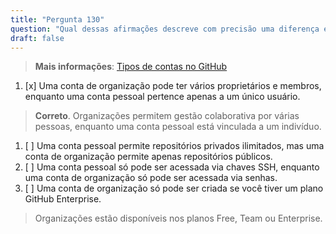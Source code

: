 ```yaml
---
title: "Pergunta 130"  
question: "Qual dessas afirmações descreve com precisão uma diferença entre contas pessoais e contas de organização no GitHub?"  
draft: false  
---
```


> **Mais informações**: [Tipos de contas no GitHub](https://docs.github.com/en/get-started/learning-about-github/types-of-github-accounts)

1. [x] Uma conta de organização pode ter vários proprietários e membros, enquanto uma conta pessoal pertence apenas a um único usuário.  
  > **Correto**. Organizações permitem gestão colaborativa por várias pessoas, enquanto uma conta pessoal está vinculada a um indivíduo.  
1. [ ] Uma conta pessoal permite repositórios privados ilimitados, mas uma conta de organização permite apenas repositórios públicos.  
1. [ ] Uma conta pessoal só pode ser acessada via chaves SSH, enquanto uma conta de organização só pode ser acessada via senhas.  
1. [ ] Uma conta de organização só pode ser criada se você tiver um plano GitHub Enterprise.  
  > Organizações estão disponíveis nos planos Free, Team ou Enterprise.

